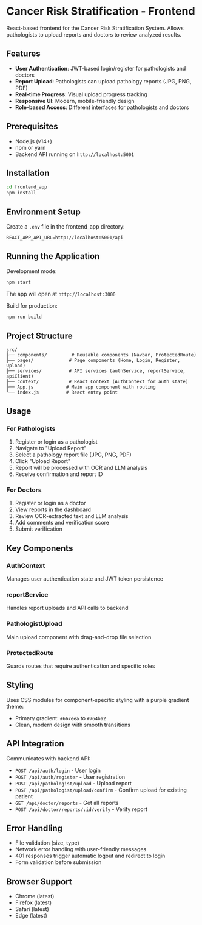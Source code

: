 # Cancer Risk Stratification - Frontend

React-based frontend for the Cancer Risk Stratification System. Allows pathologists to upload reports and doctors to review analyzed results.

## Features

- **User Authentication**: JWT-based login/register for pathologists and doctors
- **Report Upload**: Pathologists can upload pathology reports (JPG, PNG, PDF)
- **Real-time Progress**: Visual upload progress tracking
- **Responsive UI**: Modern, mobile-friendly design
- **Role-based Access**: Different interfaces for pathologists and doctors

## Prerequisites

- Node.js (v14+)
- npm or yarn
- Backend API running on `http://localhost:5001`

## Installation

```bash
cd frontend_app
npm install
```

## Environment Setup

Create a `.env` file in the frontend_app directory:

```env
REACT_APP_API_URL=http://localhost:5001/api
```

## Running the Application

Development mode:

```bash
npm start
```

The app will open at `http://localhost:3000`

Build for production:

```bash
npm run build
```

## Project Structure

```
src/
├── components/         # Reusable components (Navbar, ProtectedRoute)
├── pages/             # Page components (Home, Login, Register, Upload)
├── services/          # API services (authService, reportService, apiClient)
├── context/           # React Context (AuthContext for auth state)
├── App.js            # Main app component with routing
└── index.js          # React entry point
```

## Usage

### For Pathologists

1. Register or login as a pathologist
2. Navigate to "Upload Report"
3. Select a pathology report file (JPG, PNG, PDF)
4. Click "Upload Report"
5. Report will be processed with OCR and LLM analysis
6. Receive confirmation and report ID

### For Doctors

1. Register or login as a doctor
2. View reports in the dashboard
3. Review OCR-extracted text and LLM analysis
4. Add comments and verification score
5. Submit verification

## Key Components

### AuthContext
Manages user authentication state and JWT token persistence

### reportService
Handles report uploads and API calls to backend

### PathologistUpload
Main upload component with drag-and-drop file selection

### ProtectedRoute
Guards routes that require authentication and specific roles

## Styling

Uses CSS modules for component-specific styling with a purple gradient theme:
- Primary gradient: `#667eea` to `#764ba2`
- Clean, modern design with smooth transitions

## API Integration

Communicates with backend API:
- `POST /api/auth/login` - User login
- `POST /api/auth/register` - User registration
- `POST /api/pathologist/upload` - Upload report
- `POST /api/pathologist/upload/confirm` - Confirm upload for existing patient
- `GET /api/doctor/reports` - Get all reports
- `POST /api/doctor/reports/:id/verify` - Verify report

## Error Handling

- File validation (size, type)
- Network error handling with user-friendly messages
- 401 responses trigger automatic logout and redirect to login
- Form validation before submission

## Browser Support

- Chrome (latest)
- Firefox (latest)
- Safari (latest)
- Edge (latest)
